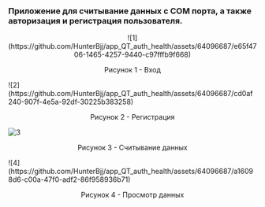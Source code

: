 ### Приложение для считывание данных с COM порта, а также авторизация и регистрация пользователя.
<p align="center"> ![1](https://github.com/HunterBjj/app_QT_auth_health/assets/64096687/e65f4706-1465-4257-9440-c97fffb9f668)
 </p>

 <p align="center"> Рисунок 1 - Вход </p>
![2](https://github.com/HunterBjj/app_QT_auth_health/assets/64096687/cd0af240-907f-4e5a-92df-30225b383258)


<p align="center"> Рисунок 2 - Регистрация </p>

![3](https://github.com/HunterBjj/app_QT_auth_health/assets/64096687/005a9f4e-8f1b-485e-8a50-244a7a4d01bd)
<p align="center"> Рисунок 3 - Считывание данных </p>
![4](https://github.com/HunterBjj/app_QT_auth_health/assets/64096687/a16098d6-c00a-47f0-adf2-86f958936b71)
<p align="center"> Рисунок 4 - Просмотр данных </p>
